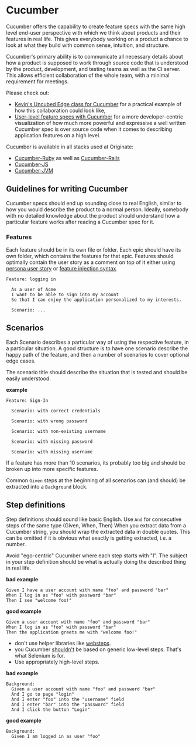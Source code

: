 # Cucumber

Cucumber offers the capability to create feature specs
with the same high level end-user perspective
with which we think about products and their features
in real life.
This gives everybody working on a product
a chance to look at what they build
with common sense, intuition, and structure.

Cucumber's primary ability is to communicate
all necessary details
about how a product is supposed to work
through source code
that is understood by the product, development, and testing teams
as well as the CI server.
This allows efficient collaboration of the whole team,
with a minimal requirement for meetings.

Please check out:

* [Kevin's Uncubed Edge class for Cucumber](http://edge.uncubed.com/course/originate-cucumber)
  for a practical example
  of how this collaboration could look like,
* [User-level feature specs with Cucumber](http://blog.originate.com/blog/2014/12/02/high-level-cucumber)
  for a more developer-centric visualization
  of how much more powerful and expressive
  a well written Cucumber spec is
  over source code
  when it comes to describing application features
  on a high level.

Cucumber is available in all stacks used at Originate:
* [Cucumber-Ruby](https://github.com/cucumber/cucumber-ruby) as well as [Cucumber-Rails](https://github.com/cucumber/cucumber-rails)
* [Cucumber-JS](https://github.com/cucumber/cucumber-js)
* [Cucumber-JVM](https://github.com/cucumber/cucumber-jvm)


## Guidelines for writing Cucumber

Cucumber specs should end up sounding close to real English,
similar to how you would describe the product
to a normal person.
Ideally, somebody with no detailed knowledge about the product
should understand how a particular feature works
after reading a Cucumber spec for it.


### Features

Each feature should be in its own file or folder.
Each epic should have its own folder,
which contains the features for that epic.
Features should optimally contain the user story 
as a comment on top of it either 
using [persona user story](http://www.boost.co.nz/blog/2010/09/acceptance-criteria/)
or [feature injection syntax](http://lizkeogh.com/2008/09/10/feature-injection-and-handling-technical-stories/).

```cucumber
Feature: logging in

  As a user of Acme
  I want to be able to sign into my account
  So that I can enjoy the application personalized to my interests.

  Scenario: ...
```


## Scenarios

Each Scenario describes a particular way of using the respective feature,
in a particular situation.
A good structure is to have one scenario describe the happy path of the feature,
and then a number of scenarios to cover optional edge cases.

The scenario title should describe the situation that is tested
and should be easily understood.

__example__

```cucumber
Feature: Sign-In

  Scenario: with correct credentials

  Scenario: with wrong password

  Scenario: with non-existing username

  Scenario: with missing password

  Scenario: with missing username
```

If a feature has more than 10 scenarios,
its probably too big and should be broken up
into more specific features.

Common `Given` steps
at the beginning of all scenarios
can (and should) be extracted
into a `Background` block.


## Step definitions

Step definitions should sound like basic English.
Use `And` for consecutive steps of the same type (Given, When, Then)
When you extract data from a Cucumber string,
you should wrap the extracted data in double quotes.
This can be omitted if it is obvious what exactly is getting extracted,
i.e. a number.

Avoid "ego-centric" Cucumber where each step starts with "I".
The subject in your step definition should be
what is actually doing the described thing
in real life.

__bad example__

```cucumber
Given I have a user account with name "foo" and password "bar"
When I log in as "foo" with password "bar"
Then I see "welcome foo!"
```

__good example__

```cucumber
Given a user account with name "foo" and password "bar"
When I log in as "foo" with password "bar"
Then the application greets me with "welcome foo!"
```

* don't use helper libraries like
  [websteps](https://github.com/kucaahbe/cucumber-websteps).
* you Cucumber
  [shouldn't](http://aslakhellesoy.com/post/11055981222/the-training-wheels-came-off)
  be based on generic low-level steps.
  That's what Selenium is for.
* Use appropriately high-level steps.

__bad example__

```cucumber
Background:
  Given a user account with name "foo" and password "bar"
  And I go to page "login"
  And I enter "foo" into the "username" field
  And I enter "bar" into the "password" field
  And I click the button "Login"
```

__good example__

```cucumber
Background:
  Given I am logged in as user "foo"
```

